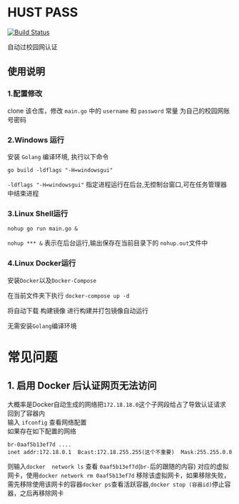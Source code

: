 # HUST PASS
[![Build Status](https://drone.kafi.work/api/badges/xeu/hust_pass/status.svg)](https://drone.kafi.work/xeu/hust_pass)

自动过校园网认证
## 使用说明
### 1.配置修改
clone 该仓库，修改 `main.go` 中的 `username` 和 `password` 常量
为自己的校园网账号密码
### 2.Windows 运行
安装 `Golang` 编译环境, 执行以下命令

```go build -ldflags "-H=windowsgui"```

`-ldflags "-H=windowsgui"` 
指定进程运行在后台,无控制台窗口,可在任务管理器中结束进程

### 3.Linux Shell运行
```nohup go run main.go &```

```nohup *** &``` 表示在后台运行,输出保存在当前目录下的
`nohup.out`文件中

### 4.Linux Docker运行
安装`Docker`以及`Docker-Compose`

在当前文件夹下执行
```docker-compose up -d```

将自动下载 构建镜像 进行构建并打包镜像自动运行

无需安装`Golang`编译环境


# 常见问题
## 1. 启用 Docker 后认证网页无法访问
大概率是Docker自动生成的网络把`172.18.18.0`这个子网段给占了导致认证请求回到了容器内  
输入 `ifconfig` 查看网络配置  
如果存在如下配置的网络
```
br-0aaf5b13ef7d ....
inet addr:172.18.0.1  Bcast:172.18.255.255(这个不重要)  Mask:255.255.0.0
```
则输入`docker  network ls` 查看 `0aaf5b13ef7d`(`br-`后的跟随的内容) 对应的虚拟网卡，使用`docker network rm 0aaf5b13ef7d` 移除该虚拟网卡，如果移除失败，需先移除使用该网卡的容器`docker ps`查看活跃容器,`docker stop (容器id)`停止容器，之后再移除网卡

